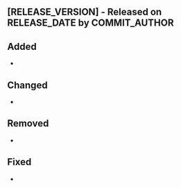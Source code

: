 ## [RELEASE_VERSION] - Released on RELEASE_DATE by COMMIT_AUTHOR

## Added
- <describe the new bits here>

## Changed
- <describe the changed bits here>

## Removed
- <describe the removed bits here>

## Fixed
- <described the fixed bits here>

